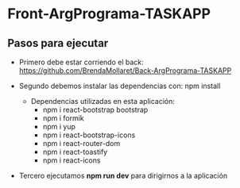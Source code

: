 # Front-ArgPrograma-TASKAPP

## Pasos para ejecutar

- Primero debe estar corriendo el back: https://github.com/BrendaMollaret/Back-ArgPrograma-TASKAPP
  
- Segundo debemos instalar las dependencias con: npm install
  - Dependencias utilizadas en esta aplicación:
    - npm i react-bootstrap bootstrap
    - npm i formik
    - npm i yup
    - npm i react-bootstrap-icons
    - npm i react-router-dom
    - npm i react-toastify
    - npm i react-icons
      
- Tercero ejecutamos **npm run dev** para dirigirnos a la aplicación
